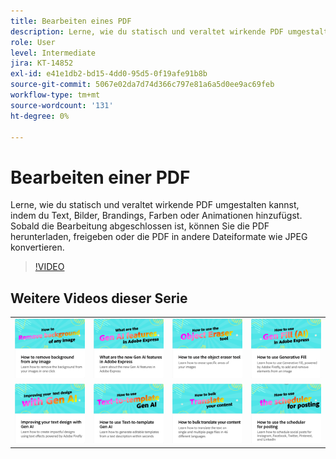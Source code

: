 ```yaml
---
title: Bearbeiten eines PDF
description: Lerne, wie du statisch und veraltet wirkende PDF umgestalten kannst, indem du Text, Bilder, Brandings, Farben oder Animationen hinzufügst
role: User
level: Intermediate
jira: KT-14852
exl-id: e41e1db2-bd15-4dd0-95d5-0f19afe91b8b
source-git-commit: 5067e02da7d74d366c797e81a6a5d0ee9ac69feb
workflow-type: tm+mt
source-wordcount: '131'
ht-degree: 0%

---
```


# Bearbeiten einer PDF

Lerne, wie du statisch und veraltet wirkende PDF umgestalten kannst, indem du Text, Bilder, Brandings, Farben oder Animationen hinzufügst. Sobald die Bearbeitung abgeschlossen ist, können Sie die PDF herunterladen, freigeben oder die PDF in andere Dateiformate wie JPEG konvertieren.

>[!VIDEO](https://video.tv.adobe.com/v/3437907?quality=12&learn=on&hidetitle=true&captions=ger)

## Weitere Videos dieser Serie

<table style="table-layout:fixed">
<tr>
   <td>
         <a href="remove-background.md">
            <img alt="Hintergrund aus Bildern entfernen" src="assets/background.png" />
         </a>
   </td>
   <td>
         <a href="intro-gen-ai.md">
            <img alt="Was sind die neuen Funktionen der Generation KI in der Adobe Expreß?" src="assets/intro-gen-ai.png" />
         </a>
   </td>
   <td>
         <a href="object-eraser.md">
            <img alt="Verwenden des Objektradiergummis" src="assets/object-eraser.png" />
         </a>
   </td>
   <td>
         <a href="generative-fill.md">
            <img alt="Verwenden der generativen Füllung" src="assets/gen-fill.png" />
         </a>
   </td>      
</tr>
<tr>
   <td>
      <a href="gen-text.md">
         <img alt="Text-Design mit Gen AI verbessern." src="assets/text-design.png" />
      </a>
   </td>
   <td>
      <a href="text-to-template.md">
         <img alt="So verwenden Sie Text-to-Template Gen AI" src="assets/text-to-template.png" />
      </a>
   </td>
   <td>
      <a href="bulk-translate.md">
         <img alt="Massenübersetzung Ihrer Inhalte" src="assets/bulk-translate.png" />
      </a>
   </td>
    <td>
      <a href="schedule.md">
         <img alt="Planer für die Buchung verwenden" src="assets/schedule.png" />
      </a>
   </td>
</tr>
</table>
